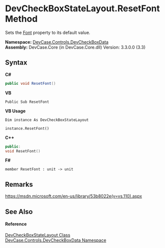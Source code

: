 # DevCheckBoxStateLayout.ResetFont Method 
 

Sets the <a href="P_DevCase_Controls_DevCheckBoxData_DevCheckBoxStateLayout_Font">Font</a> property to its default value.

**Namespace:**&nbsp;<a href="N_DevCase_Controls_DevCheckBoxData">DevCase.Controls.DevCheckBoxData</a><br />**Assembly:**&nbsp;DevCase.Core (in DevCase.Core.dll) Version: 3.3.0.0 (3.3)

## Syntax

**C#**<br />
``` C#
public void ResetFont()
```

**VB**<br />
``` VB
Public Sub ResetFont
```

**VB Usage**<br />
``` VB Usage
Dim instance As DevCheckBoxStateLayout

instance.ResetFont()
```

**C++**<br />
``` C++
public:
void ResetFont()
```

**F#**<br />
``` F#
member ResetFont : unit -> unit 

```


## Remarks
<a href="https://msdn.microsoft.com/en-us/library/53b8022e(v=vs.110).aspx" target="_blank">https://msdn.microsoft.com/en-us/library/53b8022e(v=vs.110).aspx</a>

## See Also


#### Reference
<a href="T_DevCase_Controls_DevCheckBoxData_DevCheckBoxStateLayout">DevCheckBoxStateLayout Class</a><br /><a href="N_DevCase_Controls_DevCheckBoxData">DevCase.Controls.DevCheckBoxData Namespace</a><br />